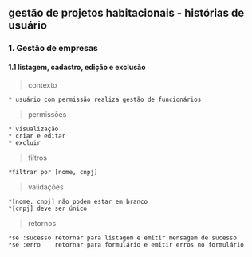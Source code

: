 ## gestão de projetos habitacionais - histórias de usuário

### 1. Gestão de empresas
#### 1.1 listagem, cadastro, edição e exclusão
> contexto

    * usuário com permissão realiza gestão de funcionários

> permissões

    * visualização
    * criar e editar
    * excluir

> filtros

    *filtrar por [nome, cnpj]

> validações

    *[nome, cnpj] não podem estar em branco
    *[cnpj] deve ser único

> retornos

    *se :sucesso retornar para listagem e emitir mensagem de sucesso
    *se :erro    retornar para formulário e emitir erros no formulário
